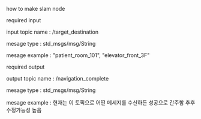 how to make slam node

required input

input topic name : /target_destination

mesage type : std_msgs/msg/String

mesage example : "patient_room_101", "elevator_front_3F"



required output

output topic name : /navigation_complete

mesage type : std_msgs/msg/String

mesage example : 현재는 이 토픽으로 어떤 메세지를 수신하든 성공으로 간주함 추후 수정가능성 높음
